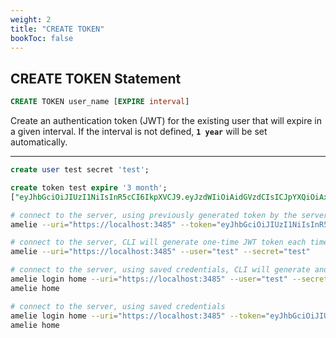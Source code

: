 ```yaml
---
weight: 2
title: "CREATE TOKEN"
bookToc: false
---
```


## CREATE TOKEN Statement

```SQL
CREATE TOKEN user_name [EXPIRE interval]
```

Create an authentication token (JWT) for the existing user that will expire in a given
interval. If the interval is not defined, **`1 year`** will be set automatically.

---

```SQL
create user test secret 'test';

create token test expire '3 month';
["eyJhbGciOiJIUzI1NiIsInR5cCI6IkpXVCJ9.eyJzdWIiOiAidGVzdCIsICJpYXQiOiAxNzI3OTYyMzU3LCAiZXhwIjogMTczNTkxMTE1N30.79g-77QHd82f7cSbeZSXaz4lP_7F3J4bm7EuZOUCmmM"]
```

```sh
# connect to the server, using previously generated token by the server
amelie --uri="https://localhost:3485" --token="eyJhbGciOiJIUzI1NiIsInR5cCI6IkpXVCJ9.eyJzdWIiOiAidGVzdCIsICJpYXQiOiAxNzI3OTYyMzU3LCAiZXhwIjogMTczNTkxMTE1N30.79g-77QHd82f7cSbeZSXaz4lP_7F3J4bm7EuZOUCmmM"

# connect to the server, CLI will generate one-time JWT token each time automatically
amelie --uri="https://localhost:3485" --user="test" --secret="test"

# connect to the server, using saved credentials, CLI will generate and save JWT token
amelie login home --uri="https://localhost:3485" --user="test" --secret="test"
amelie home

# connect to the server, using saved credentials
amelie login home --uri="https://localhost:3485" --token="eyJhbGciOiJIUzI1NiIsInR5cCI6IkpXVCJ9.eyJzdWIiOiAidGVzdCIsICJpYXQiOiAxNzI3OTYyMzU3LCAiZXhwIjogMTczNTkxMTE1N30.79g-77QHd82f7cSbeZSXaz4lP_7F3J4bm7EuZOUCmmM"
amelie home
```
